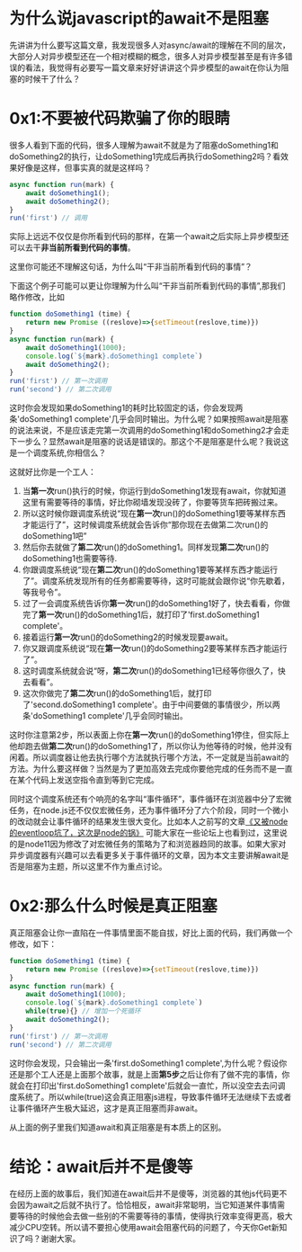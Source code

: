 # 为什么说javascript的await不是阻塞
先讲讲为什么要写这篇文章，我发现很多人对async/await的理解在不同的层次，大部分人对异步模型还在一个相对模糊的概念，很多人对异步模型甚至是有许多错误的看法，我觉得有必要写一篇文章来好好讲讲这个异步模型的await在你认为阻塞的时候干了什么？

# 0x1:不要被代码欺骗了你的眼睛
很多人看到下面的代码，很多人理解为await不就是为了阻塞doSomething1和doSomething2的执行，让doSomething1完成后再执行doSomething2吗？看效果好像是这样，但事实真的就是这样吗？
```js
async function run(mark) {
    await doSomething1();
    await doSomething2();
}
run('first') // 调用
```
实际上远远不仅仅是你所看到代码的那样，在第一个await之后实际上异步模型还可以去干**非当前所看到代码的事情**。

这里你可能还不理解这句话，为什么叫“干非当前所看到代码的事情”？

下面这个例子可能可以更让你理解为什么叫“干非当前所看到代码的事情”,那我们略作修改，比如
```js
function doSomething1 (time) {
    return new Promise ((reslove)=>{setTimeout(reslove,time)})
}
async function run(mark) {
    await doSomething1(1000);
    console.log(`${mark}.doSomething1 complete`)
    await doSomething2();
}
run('first') // 第一次调用
run('second') // 第二次调用
```
这时你会发现如果doSomething1的耗时比较固定的话，你会发现两条'doSomething1 complete'几乎会同时输出。为什么呢？如果按照await是阻塞的说法来说，不是应该走完第一次调用的doSomething1和doSomething2才会走下一步么？显然await是阻塞的说话是错误的。那这个不是阻塞是什么呢？我说这是一个调度系统,你相信么？

这就好比你是一个工人：
1. 当**第一次**run()执行的时候，你运行到doSomething1发现有await，你就知道这里有需要等待的事情，好比你砌墙发现没砖了，你要等货车把砖搬过来。
2. 所以这时候你跟调度系统说“现在**第一次**run()的doSomething1要等某样东西才能运行了”，这时候调度系统就会告诉你“那你现在去做第二次run()的doSomething1吧”
3. 然后你去就做了**第二次**run()的doSomething1。同样发现**第二次**run()的doSomething1也需要等待.
4. 你跟调度系统说“现在**第二次**run()的doSomething1要等某样东西才能运行了”。调度系统发现所有的任务都需要等待，这时可能就会跟你说“你先歇着，等我号令”。
5. 过了一会调度系统告诉你**第一次**run()的doSomething1好了，快去看看，你做完了**第一次**run()的doSomething1后，就打印了'first.doSomething1 complete'。
6. 接着运行**第一次**run()的doSomething2的时候发现要await。
7. 你又跟调度系统说“现在**第一次**run()的doSomething2要等某样东西才能运行了”。
8. 这时调度系统就会说“呀，**第二次**run()的doSomething1已经等你很久了，快去看看”。
9. 这次你做完了**第二次**run()的doSomething1后，就打印了'second.doSomething1 complete'。由于中间要做的事情很少，所以两条'doSomething1 complete'几乎会同时输出。


这时你注意第2步，所以表面上你在**第一次**run()的doSomething1停住，但实际上他却跑去做**第二次**run()的doSomething1了，所以你认为他等待的时候，他并没有闲着。所以调度器让他去执行哪个方法就执行哪个方法，不一定就是当前await的方法。为什么要这样做？当然是为了更加高效去完成你要他完成的任务而不是一直在某个代码上发送空指令直到等到它完成。

同时这个调度系统还有个响亮的名字叫“事件循环”，事件循环在浏览器中分了宏微任务，在node.js还不仅仅宏微任务，还为事件循环分了六个阶段，同时一个微小的改动就会让事件循环的结果发生很大变化。比如本人之前写的文章[《又被node的eventloop坑了，这次是node的锅》](https://github.com/zy445566/myBlog/blob/master/20190115node/20190115eventloop/README.md) 可能大家在一些论坛上也看到过，这里说的是node11因为修改了对宏微任务的策略为了和浏览器趋同的故事。如果大家对异步调度器有兴趣可以去看更多关于事件循环的文章，因为本文主要讲解await是否是阻塞为主题，所以这里不作为重点讨论。

# 0x2:那么什么时候是真正阻塞
真正阻塞会让你一直陷在一件事情里面不能自拔，好比上面的代码，我们再做一个修改，如下：
```js
function doSomething1 (time) {
    return new Promise ((reslove)=>{setTimeout(reslove,time)})
}
async function run(mark) {
    await doSomething1(1000);
    console.log(`${mark}.doSomething1 complete`)
    while(true){} // 增加一个死循环
    await doSomething2();
}
run('first') // 第一次调用
run('second') // 第二次调用
```
这时你会发现，只会输出一条'first.doSomething1 complete',为什么呢？假设你还是那个工人还是上面那个故事，就是上面**第5步**之后让你有了做不完的事情，你就会在打印出'first.doSomething1 complete'后就会一直忙，所以没空去去问调度系统了。所以while(true)这会真正阻塞js进程，导致事件循环无法继续下去或者让事件循环产生极大延迟，这才是真正阻塞而非await。

从上面的例子里我们知道await和真正阻塞是有本质上的区别。

# 结论：await后并不是傻等
在经历上面的故事后，我们知道在await后并不是傻等，浏览器的其他js代码更不会因为await之后就不执行了。恰恰相反，await非常聪明，当它知道某件事情需要等待的时候他会去做一些别的不需要等待的事情，使得执行效率变得更高，极大减少CPU空转。所以请不要担心使用await会阻塞代码的问题了，今天你Get新知识了吗？谢谢大家。


